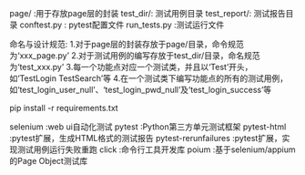 page/ :用于存放page层的封装
test_dir/: 测试用例目录
test_report/: 测试报告目录
conftest.py : pytest配置文件
run_tests.py :测试运行文件

命名与设计规范:
1.对于page层的封装存放于page/目录，命令规范为‘xxx_page.py’
2.对于测试用例的编写存放于test_dir/目录，命名规范为‘test_xxx.py’
3.每一个功能点对应一个测试类，并且以‘Test’开头，如‘TestLogin TestSearch’等
4.在一个测试类下编写功能点的所有的测试用例，如‘test_login_user_null’、‘test_login_pwd_null’及‘test_login_success’等

pip install -r requirements.txt

selenium :web ui自动化测试
pytest :Python第三方单元测试框架
pytest-html :pytest扩展，生成HTML格式的测试报告
pytest-rerunfailures :pytest扩展，实现测试用例运行失败重跑
click :命令行工具开发库
poium :基于selenium/appium 的Page Object测试库